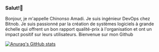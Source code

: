 ### Salut!👋

 Bonjour, je m'appelle Chinonso Amadi. Je suis ingénieur DevOps chez Bitnob. Je suis passionné par la création de systèmes logiciels à grande échelle qui offrent un bon rapport qualité-prix à l'organisation et ont un impact positif sur leurs utilisateurs. Bienvenue sur mon Github


[![Anurag's GitHub stats](https://github-readme-stats.vercel.app/api?username=NonsoAmadi10)](https://github.com/anuraghazra/github-readme-stats)
